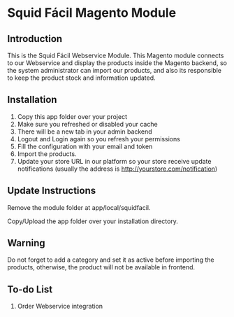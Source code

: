 Squid Fácil Magento Module
=======

Introduction
------------
This is the Squid Fácil Webservice Module. This Magento module connects to
our Webservice and display the products inside the Magento backend, so the 
system administrator can import our products, and also its responsible to keep 
the product stock and information updated.


Installation
------------
1. Copy this app folder over your project
2. Make sure you refreshed or disabled your cache
3. There will be a new tab in your admin backend
4. Logout and Login again so you refresh your permissions
5. Fill the configuration with your email and token
6. Import the products.
7. Update your store URL in our platform so your store receive update notifications (usually the address is http://yourstore.com/notification)

Update Instructions
-------------------
Remove the module folder at app/local/squidfacil.

Copy/Upload the app folder over your installation directory.

Warning
-------
Do not forget to add a category and set it as active before importing the products,
otherwise, the product will not be available in frontend.


To-do List
----------
1. Order Webservice integration
